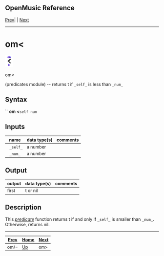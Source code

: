 OpenMusic Reference  
---  
[Prev](omnotequal)| | [Next](omgreaterthan)  
  
* * *

# om<

![](figures/functions/predicates/omlessthan.png)

  
  
om<  
  
(predicates module) \-- returns t if `_self_` is less than `_num_`  

## Syntax

`` **om <**` self num `

## Inputs

name| data type(s)| comments  
---|---|---  
` _self_`|  a number|  
` _num_`|  a number|  
  
## Output

output| data type(s)| comments  
---|---|---  
first| t or nil|  
  
## Description

This [_predicate_](glossary#PREDICATE) function returns t if and only if
`_self_` is smaller than `_num_`. Otherwise, returns nil.

* * *

[Prev](omnotequal)| [Home](index)| [Next](omgreaterthan)  
---|---|---  
om/=| [Up](funcref.main)| om>

